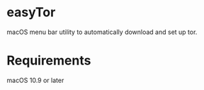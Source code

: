 # easyTor
macOS menu bar utility to automatically download and set up tor.

# Requirements
macOS 10.9 or later
